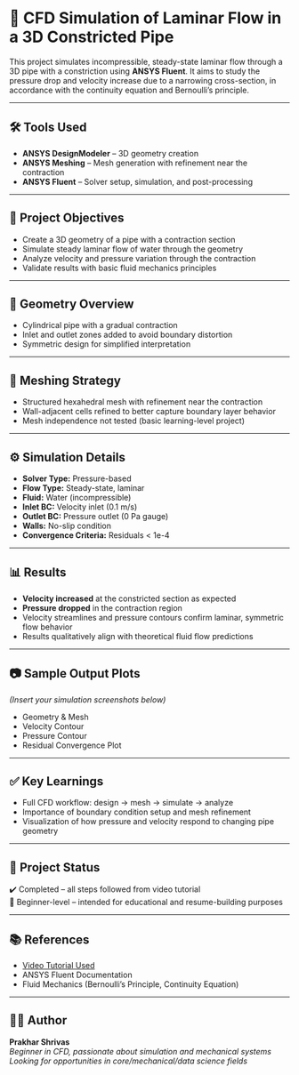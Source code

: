 # 💨 CFD Simulation of Laminar Flow in a 3D Constricted Pipe

This project simulates incompressible, steady-state laminar flow through a 3D pipe with a constriction using **ANSYS Fluent**. It aims to study the pressure drop and velocity increase due to a narrowing cross-section, in accordance with the continuity equation and Bernoulli’s principle.

---

## 🛠️ Tools Used
- **ANSYS DesignModeler** – 3D geometry creation  
- **ANSYS Meshing** – Mesh generation with refinement near the contraction  
- **ANSYS Fluent** – Solver setup, simulation, and post-processing

---

## 🎯 Project Objectives
- Create a 3D geometry of a pipe with a contraction section  
- Simulate steady laminar flow of water through the geometry  
- Analyze velocity and pressure variation through the contraction  
- Validate results with basic fluid mechanics principles

---

## 📐 Geometry Overview
- Cylindrical pipe with a gradual contraction  
- Inlet and outlet zones added to avoid boundary distortion  
- Symmetric design for simplified interpretation

---

## 🧩 Meshing Strategy
- Structured hexahedral mesh with refinement near the contraction  
- Wall-adjacent cells refined to better capture boundary layer behavior  
- Mesh independence not tested (basic learning-level project)

---

## ⚙️ Simulation Details
- **Solver Type:** Pressure-based  
- **Flow Type:** Steady-state, laminar  
- **Fluid:** Water (incompressible)  
- **Inlet BC:** Velocity inlet (0.1 m/s)  
- **Outlet BC:** Pressure outlet (0 Pa gauge)  
- **Walls:** No-slip condition  
- **Convergence Criteria:** Residuals < 1e-4

---

## 📊 Results
- **Velocity increased** at the constricted section as expected  
- **Pressure dropped** in the contraction region  
- Velocity streamlines and pressure contours confirm laminar, symmetric flow behavior  
- Results qualitatively align with theoretical fluid flow predictions

---

## 📷 Sample Output Plots
*(Insert your simulation screenshots below)*

- Geometry & Mesh  
- Velocity Contour  
- Pressure Contour  
- Residual Convergence Plot  

---

## ✅ Key Learnings
- Full CFD workflow: design → mesh → simulate → analyze  
- Importance of boundary condition setup and mesh refinement  
- Visualization of how pressure and velocity respond to changing pipe geometry

---

## 📁 Project Status
✔️ Completed – all steps followed from video tutorial  
🔰 Beginner-level – intended for educational and resume-building purposes

---

## 📚 References
- [Video Tutorial Used](https://youtu.be/KWP0nl_Qf-0)  
- ANSYS Fluent Documentation  
- Fluid Mechanics (Bernoulli’s Principle, Continuity Equation)

---

## 🙋‍♂️ Author
**Prakhar Shrivas**  
*Beginner in CFD, passionate about simulation and mechanical systems*  
*Looking for opportunities in core/mechanical/data science fields*
